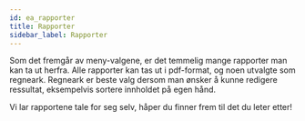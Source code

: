 ```yaml
---
id: ea_rapporter
title: Rapporter
sidebar_label: Rapporter
---
```

Som det fremgår av meny-valgene, er det temmelig mange rapporter man kan ta ut herfra. Alle rapporter kan tas ut i pdf-format, og noen utvalgte som regneark. Regneark er beste valg dersom man ønsker å kunne redigere ressultat, eksempelvis sortere innholdet på egen hånd.

Vi lar rapportene tale for seg selv, håper du finner frem til det du leter etter!
